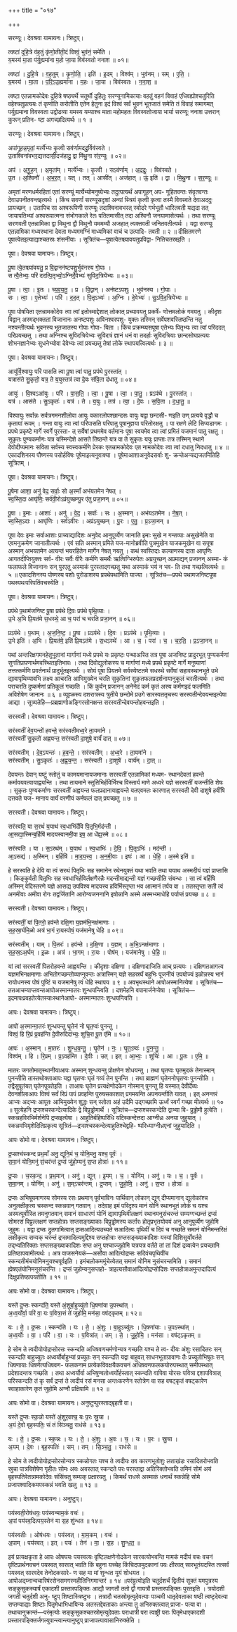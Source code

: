 +++
title = "०१७"

+++


सरण्यूः। देवश्रवा यामायनः। त्रिष्टुप्।

त्वष्टा॑ दुहि॒त्रे व॑ह॒तुं कृ॑णो॒तीती॒दं विश्वं॒ भुव॑नं॒ समे॑ति ।  
य॒मस्य॑ मा॒ता प॑र्यु॒ह्यमा॑ना म॒हो जा॒या विव॑स्वतो ननाश ॥ ०१॥

त्वष्टा॑ । दु॒हि॒त्रे । व॒ह॒तुम् । कृ॒णो॒ति॒ । इति॑ । इ॒दम् । विश्व॑म् । भुव॑नम् । सम् । ए॒ति॒ ।  
य॒मस्य॑ । मा॒ता । प॒रि॒ऽउ॒ह्यमा॑ना । म॒हः । जा॒या । विव॑स्वतः । न॒ना॒श॒ ॥

त्वष्टा एतन्नामकोदेवः दुहित्रे षष्ठ्यर्थे चतुर्थी दुहितुः सरण्यूनामिकायाः वहतुं वहनं विवाहं एधिवह्योश्चतुरिति वहेश्चतुप्रत्ययः तं कृणोति करोतीति एतेन हेतुना इदं विश्वं सर्वं भुवनं भूतजातं समेति तं विवाहं समागमत् पर्युह्यमाना विवस्वता उद्वोढव्या यमस्य यम्याश्च माता महोमहतः विवस्वतोजाया भार्या सरण्यूः ननाश उत्तरान् कुरून् प्रतिन- ष्टा अगच्छदित्यर्थः ॥ १ ॥

सरण्यूः। देवश्रवा यामायनः। त्रिष्टुप्।

अपा॑गूहन्न॒मृतां॒ मर्त्ये॑भ्यः कृ॒त्वी सव॑र्णामददु॒र्विव॑स्वते ।  
उ॒ताश्विना॑वभर॒द्यत्तदासी॒दज॑हादु॒ द्वा मि॑थु॒ना स॑र॒ण्यूः ॥ ०२॥

अप॑ । अ॒गू॒ह॒न् । अ॒मृता॑म् । मर्त्ये॑भ्यः । कृ॒त्वी । सऽव॑र्णाम् । अ॒द॒दुः॒ । विव॑स्वते ।  
उ॒त । अ॒श्विनौ॑ । अ॒भ॒र॒त् । यत् । तत् । आसी॑त् । अज॑हात् । ऊं॒ इति॑ । द्वा । मि॒थु॒ना । स॒र॒ण्यूः ॥

अमृतां मरणधर्मरहितां एतां सरण्यूं मर्त्येभ्योमनुष्येभ्यः तदुत्पत्यर्थं अपागूहन् अप- गूहितवन्तः संवृतवन्तः देवाउपनीतवन्तइत्यर्थः । किंच सवर्णां सरण्यूसदृशां अन्यां स्त्रियं कृत्वी कृत्वा तस्मै विवस्वते देवाअददुः प्रायच्छन् । उतापिच सा अश्वरूपिणी सरण्यूः तदाश्विनावभरत् स्वोदरे गर्भभूतौ धारितवती यद्यदा तत् जायापतिभ्यां अश्वरूपात्मना संभोगकाले रेतः पतितमासीत् तदा अश्विनौ जनयामासेत्यर्थः । तथा सरण्यूः सरणवती एतन्नामिका द्वा मिथुना द्वौ मिथुनौ यममम्यौ अजहात् त्यक्तवती जनितवतीत्यर्थः । यद्वा सरण्यूः एतन्नामिका मध्यस्थाना देवता मध्यममग्निं माध्यमिकां वाचं च उत्पादि- तवती ॥ २ ॥ दीक्षितमरणे पूषात्वेतइत्याद्याश्चतस्रः शंसनीयाः । सूत्रितंच—पूषात्वेतश्च्यावयतुप्रविद्वा- नितिचतस्रइति ।

पूषा। देवश्रवा यामायनः। त्रिष्टुप्।

पू॒षा त्वे॒तश्च्या॑वयतु॒ प्र वि॒द्वानन॑ष्टपशु॒र्भुव॑नस्य गो॒पाः ।  
स त्वै॒तेभ्यः॒ परि॑ ददत्पि॒तृभ्यो॒ऽग्निर्दे॒वेभ्यः॑ सुविद॒त्रिये॑भ्यः ॥ ०३॥

पू॒षा । त्वा॒ । इ॒तः । च्य॒व॒य॒तु॒ । प्र । वि॒द्वान् । अन॑ष्टऽपशुः । भुव॑नस्य । गो॒पाः ।  
सः । त्वा॒ । ए॒तेभ्यः॑ । परि॑ । द॒द॒त् । पि॒तृऽभ्यः॑ । अ॒ग्निः । दे॒वेभ्यः॑ । सु॒ऽवि॒द॒त्रिये॑भ्यः ॥

पूषा पोषयिता एतन्नामकोदेवः त्वा त्वां इतोस्माद्देशात् लोकात् प्रच्यावयतु प्रकर्षे- णोत्तमलोकं गमयतु । कीदृशः विद्वान् अस्मद्भक्ततां विजानानः अनष्टपशुः अविनश्वरपशु- युक्तः तस्मिन् सर्वेपशवस्तिष्ठन्ति नतु नश्यन्तीत्यर्थः भुवनस्य भूतजातस्य गोपाः गोपा- यिता । किंच प्रक्रम्य्यसपूषा एतेभ्यः पितृभ्यः त्वा त्वां परिददत् परिप्रयच्छतु । तथा अग्निश्च सुविदत्रियेभ्यः सुविदत्रं ज्ञानं धनं वा तदर्हाः सुविदत्रियाः छान्दसोघप्रत्ययः शोभनज्ञानेभ्यः सुधनेभ्योवा देवेभ्यः त्वां प्रयच्छतु तेषां लोके स्थापयत्वित्यर्थः ॥ ३ ॥

पूषा। देवश्रवा यामायनः। त्रिष्टुप्।

आयु॑र्वि॒श्वायुः॒ परि॑ पासति त्वा पू॒षा त्वा॑ पातु॒ प्रप॑थे पु॒रस्ता॑त् ।  
यत्रास॑ते सु॒कृतो॒ यत्र॒ ते य॒युस्तत्र॑ त्वा दे॒वः स॑वि॒ता द॑धातु ॥ ०४॥

आयुः॑ । वि॒श्वऽआ॑युः । परि॑ । पा॒स॒ति॒ । त्वा॒ । पू॒षा । त्वा॒ । पा॒तु॒ । प्रऽप॑थे । पु॒रस्ता॑त् ।  
यत्र॑ । आस॑ते । सु॒ऽकृतः॑ । यत्र॑ । ते । य॒युः । तत्र॑ । त्वा॒ । दे॒वः । स॒वि॒ता । द॒धा॒तु॒ ॥

विश्वायुः सर्वान्नः सर्वत्रगमनशीलोवा आयुः वकारलोपश्छान्दसः वायुः यद्वा छन्दसी- णइति उण् प्रत्यये वृद्धौ च कृतायां रूपम् । गन्ता वायुः त्वा त्वां परिपासति परिपातु पूषानुज्ञया परितोरक्षतु । पा रक्षणे लेटि सिप्यडागमः । प्रपथे प्रकृष्टे मार्गे स्वर्गे पुरस्ता- त् सर्वेषां प्रथममेव वर्तमानः पूषा स्वयमेव त्वा त्वां प्रमितं यजमानं पातु रक्षतु । सुकृतः पुण्यकर्माणः यत्र यस्मिन्देशे आसते तिष्ठन्ते यत्र वा ते सुकृतः ययुः प्राप्ताः तत्र तस्मिन् स्थाने देवोदीप्यमानः सविता सर्वस्य स्वस्वकर्मणि प्रेरकः एतन्नामकोदेवः एत नामकोदेवः त्वा त्वां दधातु निदधातु ॥ ४ ॥ एकादशिनस्य पौष्णस्य पसोर्हविषः पूषेमाइत्यनुवाक्या । पूषेमाआशाअनुवेदसर्वाः शु- क्रन्तेअन्यद्यजतमितिहि सूत्रितम् ।

पूषा। देवश्रवा यामायनः। त्रिष्टुप्।

पू॒षेमा आशा॒ अनु॑ वेद॒ सर्वाः॒ सो अ॒स्माँ अभ॑यतमेन नेषत् ।  
स्व॒स्ति॒दा आघृ॑णिः॒ सर्व॑वी॒रोऽप्र॑युच्छन्पु॒र ए॑तु प्रजा॒नन् ॥ ०५॥

पू॒षा । इ॒माः । आशाः॑ । अनु॑ । वे॒द॒ । सर्वाः॑ । सः । अ॒स्मान् । अभ॑यऽतमेन । ने॒ष॒त् ।  
स्व॒स्ति॒ऽदाः । आघृ॑णिः । सर्व॑ऽवीरः । अप्र॑ऽयुच्छन् । पु॒रः । ए॒तु॒ । प्र॒ऽजा॒नन् ॥

पूषा देवः इमाः सर्वाआशाः प्राच्याद्यादिशः अनुवेद आनुपूर्व्येण जानाति इमाः सुखे न गन्तव्याः असुखेनेति वा एवमनुक्रमेण जानातीत्यर्थः । एवं सति अस्मान् प्रमिते यज-मानोब्रवीति पुत्रमुखेन याजकमुखेन वा सपूषा अस्मान् अभयतमेन अत्यन्तं भयरहितेन मार्गेन नेषत् नयतु । कथं स्वस्तिदाः कल्याणस्य दाता आघृणिः आगतदीप्तियुक्तः सर्व- वीरः सर्वैः वीरैः कर्मणि समर्थैः ऋत्विग्भिरुपेतः अप्रयुच्छन् अप्रमाद्यन् प्रजानन् अस्मा- कं फलाफले विजानानः सन् पुरएतु अस्माकं पुरस्ताद्गच्छतु यथा अस्माकं भयं न भव- ति तथा गच्छत्वित्यर्थः ॥ ५ ॥ एकादशिनस्य पोष्णस्य पशोः पुरोडाशस्य प्रपथेपथामिति याज्या । सूत्रितंच—प्रपथे पथामजनिष्टपूषा पथस्पथःपरिपतिंवचस्येति ।

पूषा। देवश्रवा यामायनः। त्रिष्टुप्।

प्रप॑थे प॒थाम॑जनिष्ट पू॒षा प्रप॑थे दि॒वः प्रप॑थे पृथि॒व्याः ।  
उ॒भे अ॒भि प्रि॒यत॑मे स॒धस्थे॒ आ च॒ परा॑ च चरति प्रजा॒नन् ॥ ०६॥

प्रऽप॑थे । प॒थाम् । अ॒ज॒नि॒ष्ट॒ । पू॒षा । प्रऽप॑थे । दि॒वः । प्रऽप॑थे । पृ॒थि॒व्याः ।  
उ॒भे इति॑ । अ॒भि । प्रि॒यत॑मे॒ इति॑ प्रि॒यऽत॑मे । स॒धऽस्थे॑ । आ । च॒ । परा॑ । च॒ । च॒र॒ति॒ । प्र॒ऽजा॒नन् ॥

पथां अन्तरिक्षगमनहेतुभूतानां मार्गाणां मध्ये प्रपथे यः प्रकृष्टः पन्थाअस्ति तत्र पूषा अजनिष्ट प्रादुरभूत् पुण्यकर्मणां सुगतिप्रापणार्थमवस्थितइतिभावः । तथा दिवोद्युलोकस्य च मार्गाणां मध्ये प्रपथे प्रकृष्टे मार्गे मनुष्याणां तत्तत्कर्मणि प्रवर्तनार्थं प्रादुर्भूतइत्यर्थः । सोयं पूषा प्रियतमे सर्वस्येष्टतमे सधस्थे सर्वेषां सहावस्थानभूते उभे द्यावापृथिव्यावभि लक्ष्य आचरति आभिमुख्येन चरति सुकृतिनां सुकृतफलप्रदर्शनायानुकूलं चरतीत्यर्थः । तथा पराचरति दुष्कर्मणां प्रतिकूलं गच्छति । किं कुर्वन् प्रजानन् अनेनेदं कर्म कृतं अस्य कर्मणइदं फलमिति अविशेषेण जानानः ॥ ६ ॥ व्यूह्ळस्य दशरात्रस्य त्रुतीये छन्दोमे प्रउगे सारस्वततृचस्य सरस्वतीन्देवयन्तइत्येषा आद्या । सूत्र्यतेहि—प्रब्रह्माणोअङ्गिरसोनक्षन्त सरस्वतीन्देवयन्तोहवन्तइति ।

सरस्वती। देवश्रवा यामायनः। त्रिष्टुप्।

सर॑स्वतीं देव॒यन्तो॑ हवन्ते॒ सर॑स्वतीमध्व॒रे ता॒यमा॑ने ।  
सर॑स्वतीं सु॒कृतो॑ अह्वयन्त॒ सर॑स्वती दा॒शुषे॒ वार्यं॑ दात् ॥ ०७॥

सर॑स्वतीम् । दे॒व॒ऽयन्तः॑ । ह॒व॒न्ते॒ । सर॑स्वतीम् । अ॒ध्व॒रे । ता॒यमा॑ने ।  
सर॑स्वतीम् । सु॒ऽकृतः॑ । अ॒ह्व॒य॒न्त॒ । सर॑स्वती । दा॒शुषे॑ । वार्य॑म् । दा॒त् ॥

देवयन्तः देवान् यष्टुं स्तोतुं च कामयमानायजमानाः सरस्वतीं एतन्नामिकां मध्यम- स्थानदेवतां हवन्ते कर्मावयवत्वायाह्वयन्ति । तथा तायमाने स्तुतिभिर्हविर्भिश्च विस्तार्य माणे अध्वरे यज्ञे सरस्वतीं यजन्तीति शेषः । सुकृतः पुण्यकर्माणः सरस्वतीं अह्वयन्त फलप्रदानायाह्वयन्ते यतएवमतः कारणात् सरस्वती देवी दाशुषे हवींषि दत्तवते यज- मानाय वार्यं वरणीयं कर्मफलं दात् प्रयच्छतु ॥ ७ ॥

सरस्वती। देवश्रवा यामायनः। त्रिष्टुप्।

सर॑स्वति॒ या स॒रथं॑ य॒याथ॑ स्व॒धाभि॑र्देवि पि॒तृभि॒र्मद॑न्ती ।  
आ॒सद्या॒स्मिन्ब॒र्हिषि॑ मादयस्वानमी॒वा इष॒ आ धे॑ह्य॒स्मे ॥ ०८॥

सर॑स्वति । या । स॒ऽरथ॑म् । य॒याथ॑ । स्व॒धाभिः॑ । दे॒वि॒ । पि॒तृऽभिः॑ । मद॑न्ती ।  
आ॒ऽसद्य॑ । अ॒स्मिन् । ब॒र्हिषि॑ । मा॒द॒य॒स्व॒ । अ॒न॒मी॒वाः । इषः॑ । आ । धे॒हि॒ । अ॒स्मे इति॑ ॥

हे सरस्वति हे देवि या त्वं सरथं पितृभिः सह समानेन रथेनयुक्तं यथा भवति तथा ययाथ अस्मदीयं यज्ञं प्राप्तासि । किङ्कुर्वती पितृभिः सह स्वधाभिर्हविर्लक्षणैरन्नैः मदन्तीमाद्यन्ती यज्ञं गच्छसीति संबन्धः । सा त्वं बर्हिषि अस्मिन् वेदिस्तरणे यज्ञे आसद्य उपविश्य मादयस्व हविर्भिस्तृप्ता भव आत्मानं तर्पय वा । ततस्तृप्ता सती त्वं अनमीवाः अमीवा रोगः तद्वर्जितानि आरोग्यजननानि इषोन्नानि अस्मे अस्मभ्य्माधेहि पर्याप्तं प्रयच्छ ॥ ८ ॥

सरस्वती। देवश्रवा यामायनः। त्रिष्टुप्।

सर॑स्वतीं॒ यां पि॒तरो॒ हव॑न्ते दक्षि॒णा य॒ज्ञम॑भि॒नक्ष॑माणाः ।  
स॒ह॒स्रा॒र्घमि॒ळो अत्र॑ भा॒गं रा॒यस्पोषं॒ यज॑मानेषु धेहि ॥ ०९॥

सर॑स्वतीम् । याम् । पि॒तरः॑ । हव॑न्ते । द॒क्षि॒णा । य॒ज्ञम् । अ॒भि॒ऽनक्ष॑माणाः ।  
स॒ह॒स्र॒ऽअ॒र्घम् । इ॒ळः । अत्र॑ । भा॒गम् । रा॒यः । पोष॑म् । यज॑मानेषु । धे॒हि॒ ॥

यां त्वां सरस्वतीं पितरोहवन्ते आह्वयन्ति । कीदृशाः दक्षिणा । दक्षिणादाजिति आच् प्रत्ययः । दक्षिणतआगत्य यज्ञमभिनक्षमाणाः अभितोगच्छन्तोव्याप्नुवन्तः अत्रास्मिन् यज्ञे सहस्रर्घं बहुभिः पूजनीयं उपयोज्यं इळोन्नस्य भागं रायोधनस्य पोषं पुष्टिं च यजमानेषु त्वं धेहि स्थापय ॥ ९ ॥ अवभृथस्थाने आपोअस्मानित्येषा । सूत्रितंच—ततआचम्याप्लवन्तआपोअस्मान्मातरः शुन्धयन्त्विति । दशमेहनि वपामार्जनेप्येषा । सूत्रितंच—इदमापःप्रवहतेत्येतस्याःस्थानेआपो- अस्मान्मातरः शुन्धयन्त्विति ।

आपः। देवश्रवा यामायनः। त्रिष्टुप्।

आपो॑ अ॒स्मान्मा॒तरः॑ शुन्धयन्तु घृ॒तेन॑ नो घृत॒प्वः॑ पुनन्तु ।  
विश्वं॒ हि रि॒प्रं प्र॒वह॑न्ति दे॒वीरुदिदा॑भ्यः॒ शुचि॒रा पू॒त ए॑मि ॥ १०॥

आपः॑ । अ॒स्मान् । मा॒तरः॑ । शु॒न्ध॒य॒न्तु॒ । घृ॒तेन॑ । नः॒ । घृ॒त॒ऽप्वः॑ । पु॒न॒न्तु॒ ।  
विश्व॑म् । हि । रि॒प्रम् । प्र॒ऽवह॑न्ति । दे॒वीः । उत् । इत् । आ॒भ्यः॒ । शुचिः॑ । आ । पू॒तः । ए॒मि॒ ॥

मातरः जगतोमातृस्थानीयाआपः अस्मान् शुन्धयन्तु प्रोक्षणेन शोधयन्तु । तथा घृतप्वः घृतमुदकं तेनास्मान् पुनन्तीति तास्तथोक्ताआपः यद्वा घृतप्वः घृतं गव्यं तेन पुनन्ति । तथा ब्राह्मणं घृतेननोघृतप्वः पुनन्तीति । तद्वैसुपूतंयत् घृतेनपूयतेइति । ताआपः घृतेन प्रत्यक्षेणोदकेन नोस्मान् पुनन्तु हि यस्मात् देवीर्देव्यः देवनशीलाआपः विश्वं सर्वं रिप्रं पापं प्रवहन्ति पुरुषसकाशात् प्रगमयन्ति अपनयन्तीति यावत् । इत् अनन्तरं आभ्यः अद्भ्यः आपूतः आभिमुख्येन शुद्धः सन् स्तोता अहं उदैमि उद्गच्छामि ऊर्ध्वं स्वर्गं गच्छा मीत्यर्थः ॥ १० ॥ सुत्येहनि द्रप्सश्चस्कन्देत्यादिके द्वे विप्रुड्ढोमार्थे । सूत्रितंच—द्रप्सश्चस्कन्देति द्वाभ्या वि- प्रुढ्ढोमौ हुत्वेति । स्कन्नहविरभिर्मर्शनेपि द्रप्सइत्येषा । आहुतिर्बहिष्परिधि यदिस्कन्देत्तदा आग्नीध्रः अनया जुहुयात् । स्कन्नमभिमृशेदितिप्रकृत्य सूत्रितं—द्रप्सश्चस्कन्देत्याहुतिश्चेद्वहि- ष्परिध्याग्नीध्रएनां जुहुयादिति ।

आपः सोमो वा। देवश्रवा यामायनः। त्रिष्टुप्।

द्र॒प्सश्च॑स्कन्द प्रथ॒माँ अनु॒ द्यूनि॒मं च॒ योनि॒मनु॒ यश्च॒ पूर्वः॑ ।  
स॒मा॒नं योनि॒मनु॑ सं॒चर॑न्तं द्र॒प्सं जु॑हो॒म्यनु॑ स॒प्त होत्राः॑ ॥ ११॥

द्र॒प्सः । च॒स्क॒न्द॒ । प्र॒थ॒मान् । अनु॑ । द्यून् । इ॒मम् । च॒ । योनि॑म् । अनु॑ । यः । च॒ । पूर्वः॑ ।  
स॒मा॒नम् । योनि॑म् । अनु॑ । स॒म्ऽचर॑न्तम् । द्र॒प्सम् । जु॒हो॒मि॒ । अनु॑ । स॒प्त । होत्राः॑ ॥

द्रप्सः अभिषूयमाणस्य सोमस्य रसः प्रथमान् पूर्वभाविनः पार्थिवान् लोकान् द्यून् दीप्यमानान् द्युलोकांश्च अनुलक्षीकृत्य चस्कन्द स्कन्नवान् गतवान् । तदेवाह इमं परिदृश्य मानं योनिं स्थानभूतं लोकं च यश्च अस्मत्पूर्वोस्ति तमनुगतवान् समानं साधारणं योनिं द्यावापृथिवीलक्षणं स्थानमनुसंचरन्तं सम्यग्गच्छन्तं द्रप्सं सोमरसं विप्रुल्लक्षणं सप्तहोत्राः सप्तसङ्ख्याकाः विप्रुड्ढोमस्य कर्तारः होतृप्रभृतयोवयं अनु आनुपूर्व्येण जुहोमि जुहुमः । यद्वा द्रप्सः द्रुतगामित्वात् द्रप्सआदित्यउच्यते सआदित्यः पृथिवीं च दिवं च गच्छति समानं योनिमन्तरिक्षं लक्षीकृत्य सम्यक् चरन्तं द्रप्समादित्यमुद्दिश्य सप्तहोत्राः सप्तसङ्ख्याकादिशः यस्यां दिशिसूर्योवर्तते तद्भ्यतिरिक्ताः सप्तसङ्ख्याकादिशः सप्त अनु पश्चाज्जुहोमि यत्रयत्र वर्तते तां तां दिशं द्रव्यत्वेन प्रयच्छामि प्रतिष्ठापयामीत्यर्थः । अत्र वाजसनेयकं—असौवा आदित्योद्रप्सः सदिवंचपृथिवींच स्कन्दतीमंचयोनिमनुयश्चपूर्वइति । इमंचलोकममुंचेत्येतत् समानं योनिम नुसंचरन्तमिति । समानं ह्येषएतंयोनिमनुसंचरन्ति । द्रप्सं जुहोम्यनुसप्तहो- त्राइत्यसौवाआदित्योद्रप्सोदिशः सप्तहोत्राअमुन्तदादित्यं दिक्षुप्रतिष्ठापयतीति ॥ ११ ॥

आपः सोमो वा। देवश्रवा यामायनः। त्रिष्टुप्।

यस्ते॑ द्र॒प्सः स्कन्द॑ति॒ यस्ते॑ अं॒शुर्बा॒हुच्यु॑तो धि॒षणा॑या उ॒पस्था॑त् ।  
अ॒ध्व॒र्योर्वा॒ परि॑ वा॒ यः प॒वित्रा॒त्तं ते॑ जुहोमि॒ मन॑सा॒ वष॑ट्कृतम् ॥ १२॥

यः । ते॒ । द्र॒प्सः । स्कन्द॑ति । यः । ते॒ । अं॒शुः । बा॒हुऽच्यु॑तः । धि॒षणा॑याः । उ॒पऽस्था॑त् ।  
अ॒ध्व॒र्योः । वा॒ । परि॑ । वा॒ । यः । प॒वित्रा॑त् । तम् । ते॒ । जु॒हो॒मि॒ । मन॑सा । वष॑ट्ऽकृतम् ॥

हे सोम ते त्वदीयोयोद्रप्सोरसः स्कन्दति अधिषवणचर्मणोन्यत्र गच्छति यश्च ते त्व- दीयः अंशुः रसादितरः सन् स्कन्दति बाहुच्युतः अध्वर्योर्बाहुभ्यां प्रच्युतः सन् स्कन्दति यद्वा बाहुवत् साधनभूताग्रावाणः तैः प्रच्युतोभिषुतः सन् धिषणायाः धिषणेत्यधिषवण- फलकनाम प्रत्येकविवक्षयैकवचनं अधिषवणफलकयोरुपस्थात् समीपस्थात् प्रदेशादन्तत्र गच्छति । तथा अध्वर्योर्वा अभिषुण्वतोध्वर्योर्हस्तात् स्कन्दति वापिवा योरसः पवित्रा द्दशापवित्रात् परिस्कन्दति तं कृ सर्वं द्रप्सं ते त्वदीयं रसं मनसा अन्तःकरणेन स्तोत्रेण वा सह वषट्कृतं वषट्कारेण स्वाहाकारेण कृतं जुहोमि अग्नौ प्रक्षिपामि ॥ १२ ॥

आपः सोमो वा। देवश्रवा यामायनः। अनुष्टुप्पुरस्ताद्बृहती वा।

यस्ते॑ द्र॒प्सः स्क॒न्नो यस्ते॑ अं॒शुर॒वश्च॒ यः प॒रः स्रु॒चा ।  
अ॒यं दे॒वो बृह॒स्पतिः॒ सं तं सि॑ञ्चतु॒ राध॑से ॥ १३॥

यः । ते॒ । द्र॒प्सः । स्क॒न्नः । यः । ते॒ । अं॒शुः । अ॒वः । च॒ । यः । प॒रः । स्रु॒चा ।  
अ॒यम् । दे॒वः । बृह॒स्पतिः॑ । सम् । तम् । सि॒ञ्च॒तु॒ । राध॑से ॥

हे सोम ते त्वदीयोयोद्रप्सोरसोन्यत्र स्कन्नोगतः यश्च ते त्वदीयः तव कारणभूतोशुः लताखंडः रसादितरोभवति स्रुचा पात्रविशेषेण गृहीतः सोमः अवः अवस्तात् स्कन्दते परः परस्ताद्वा अतिरिक्तोभवति तमिमं सोमं अयं बृहस्पतिरेतन्नामकोदेवः संसिंचतु सम्यक् प्रक्षारयतु । किमर्थं राधसे अस्माकं धनार्थं स्कन्नेहि सोमे प्रजापश्वादिकमपस्कन्नं भवति खलु ॥ १३ ॥

आपः। देवश्रवा यामायनः। अनुष्टुप्।

पय॑स्वती॒रोष॑धयः॒ पय॑स्वन्माम॒कं वचः॑ ।  
अ॒पां पय॑स्व॒दित्पय॒स्तेन॑ मा स॒ह शु॑न्धत ॥ १४॥

पय॑स्वतीः । ओष॑धयः । पय॑स्वत् । मा॒म॒कम् । वचः॑ ।  
अ॒पाम् । पय॑स्वत् । इत् । पयः॑ । तेन॑ । मा॒ । स॒ह । शु॒न्ध॒त॒ ॥

इयं प्रत्यक्षकृता हे आपः ओषघयः पयस्वत्यः वृष्टिलक्षणेनोदकेन सारवत्योभवन्ति मामकं मदीयं वचः वचनं वृष्टिप्रार्थनवचनं पयस्वत् सारवत् भवति किं बहुना यच्चेह किंचिदपामुदकानां पयः क्षीरवत् सारभूतंयदस्ति तत्सर्वं पयस्वत् सारवदेव तेनोदकसारे- ण सह मा मां शुन्धत यूयं शोधयत । आपोअद्य्नान्वचारिषंरसेनसमगस्महीतिनिगमान्तरं ॥ १४ ॥परंम्रुत्योइति चतुर्दशर्चं द्वितीयं सूक्तं यमपुत्रस्य सङ्कुसुकस्यार्षं एकादशी प्रस्तारपङ्क्तिः आद्यौ जागतौ ततो द्वौ गायत्रौ प्रस्तारपङ्क्तिः पुरतइति । त्रयोदशी जगती चतुर्दशी अनु- ष्टुप् शिष्टास्त्रिष्टुभः । तत्रादौ चतस्रोमृत्युदेवत्याः पञ्चमी धातृदेवताका षष्ठी त्वष्टृदेवत्या सप्तम्याद्याः शिष्टाः पितृमेधाभिधायिन्यः अतस्तद्देवताकाः अन्त्या तु अनिरुक्तत्वात् प्राजा- पत्या वा । तथाचानुक्रान्तं—परंमृत्योः सङ्कुसुकश्चतस्रोमृत्युदेवताः पराधात्री परा त्वाष्ट्री पराः पितृमेधाएकादशी प्रस्तारपङ्क्तिर्जगत्युपान्त्यान्त्यानुष्टुप् प्राजापत्यावासानिरुक्तेति ।